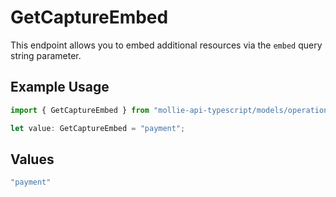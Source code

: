 # GetCaptureEmbed

This endpoint allows you to embed additional resources via the `embed` query string parameter.

## Example Usage

```typescript
import { GetCaptureEmbed } from "mollie-api-typescript/models/operations";

let value: GetCaptureEmbed = "payment";
```

## Values

```typescript
"payment"
```